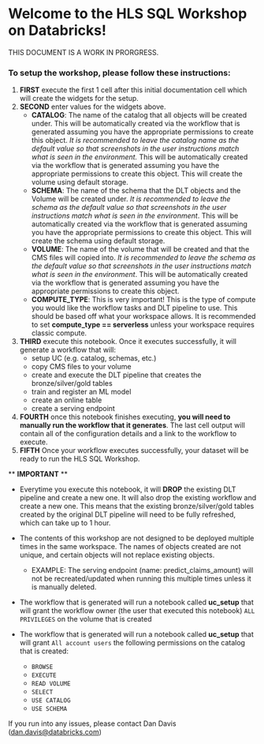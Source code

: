 
# Welcome to the HLS SQL Workshop on Databricks!

THIS DOCUMENT IS A WORK IN PRORGRESS.

### To setup the workshop, please follow these instructions:
  1. **FIRST** execute the first 1 cell after this initial documentation cell which will create the widgets for the setup.
  2. **SECOND** enter values for the widgets above.
      -  **CATALOG**: The name of the catalog that all objects will be created under. This will be automatically created via the workflow that is generated assuming you have the appropriate permissions to create this object. _It is recommended to leave the catalog name as the default value so that screenshots in the user instructions match what is seen in the environment._ This will be automatically created via the workflow that is generated assuming you have the appropriate permissions to create this object. This will create the volume using default storage.
      -  **SCHEMA**: The name of the schema that the DLT objects and the Volume will be created under. _It is recommended to leave the schema as the default value so that screenshots in the user instructions match what is seen in the environment_. This will be automatically created via the workflow that is generated assuming you have the appropriate permissions to create this object. This will create the schema using default storage.
      - **VOLUME**: The name of the volume that will be created and that the CMS files will copied into. _It is recommended to leave the schema as the default value so that screenshots in the user instructions match what is seen in the environment_. This will be automatically created via the workflow that is generated assuming you have the appropriate permissions to create this object.
      - **COMPUTE_TYPE**: This is very important! This is the type of compute you would like the workflow tasks and DLT pipeline to use. This should be based off what your workspace allows. It is recommended to set **compute_type == serverless** unless your workspace requires classic compute.
  3. **THIRD** execute this notebook. Once it executes successfully, it will generate a workflow that will: 
        - setup UC (e.g. catalog, schemas, etc.) 
        - copy CMS files to your volume
        - create and execute the DLT pipeline that creates the bronze/silver/gold tables
        - train and register an ML model
        - create an online table
        - create a serving endpoint
  4. **FOURTH** once this notebook finishes executing, **you will need to manually run the workflow that it generates**. The last cell output will contain all of the configuration details and a link to the workflow to execute.
  5. **FIFTH** Once your workflow executes successfully, your dataset will be ready to run the HLS SQL Workshop.

** **IMPORTANT** **

- Everytime you execute this notebook, it will **DROP** the existing DLT pipeline and create a new one. It will also drop the existing workflow and create a new one. This means that the existing  bronze/silver/gold tables created by the original DLT pipeline will need to be fully refreshed, which can take up to 1 hour.

- The contents of this workshop are not designed to be deployed multiple times in the same workspace. The names of objects created are not unique, and certain objects will not replace existing objects.
  - EXAMPLE: The serving endpoint (name: predict_claims_amount) will not be recreated/updated when running this multiple times unless it is manually deleted.

- The workflow that is generated will run a notebook called **uc_setup** that will grant the workflow owner (the user that executed this notebook) `ALL PRIVILEGES` on the volume that is created

- The workflow that is generated will run a notebook called **uc_setup** that will grant `All account users` the following permissions on the catalog that is created:
  - `BROWSE`
  - `EXECUTE`
  - `READ VOLUME`
  - `SELECT`
  - `USE CATALOG`
  - `USE SCHEMA`


If you run into any issues, please contact Dan Davis (dan.davis@databricks.com)
